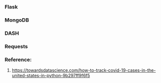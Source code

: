 ### Flask
### MongoDB
### DASH
### Requests

### Reference:
1. https://towardsdatascience.com/how-to-track-covid-19-cases-in-the-united-states-in-python-9b297ff9f6f5
